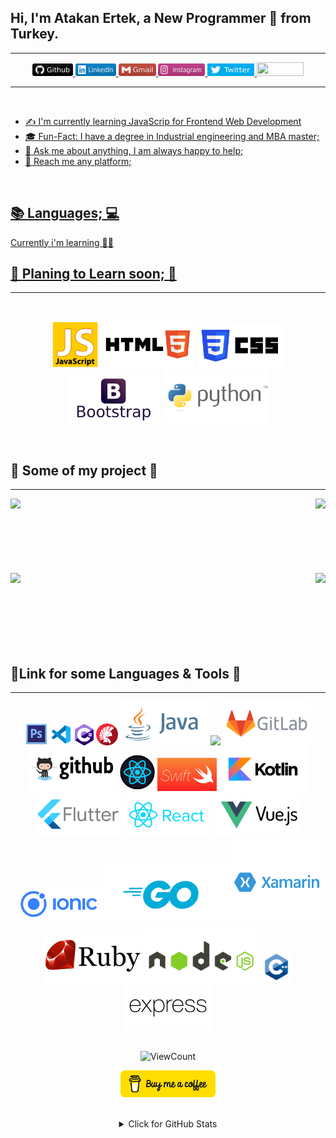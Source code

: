 ## **Hi, I'm Atakan Ertek, a New Programmer 🚀 from Turkey.**
---
<p align="center">
<a href="https://github.com/Overated" title="github"><img height="20" width="65" src="https://raw.githubusercontent.com/Overated/Fae/49bb58fa24d5550307de9ec7116c7502023524fc/images/-Github-000.svg" />
<a href="https://www.linkedin.com/in/atakan-ertek/" title="linked-in"><img height="20" width="65" src="https://raw.githubusercontent.com/Overated/Fae/49bb58fa24d5550307de9ec7116c7502023524fc/images/-LinkedIn-blue.svg" />
<a href="mailto:faertek123@gmail.com" title="gmail"><img height="20" width="60" src="https://raw.githubusercontent.com/Overated/Fae/49bb58fa24d5550307de9ec7116c7502023524fc/images/-Gmail-c14438.svg" />
<a href="https://www.instagram.com/atakannnnnn/" title="instagram"><img height="20" width="75" src="https://raw.githubusercontent.com/Overated/Fae/b4b83a4df5cbda212591bc3088bcb7d1147344ba/images/instagram.svg" />
<a href="https://twitter.com/atakanertek3" title="twitter"><img height="20" width="75" src="https://raw.githubusercontent.com/Overated/Fae/49bb58fa24d5550307de9ec7116c7502023524fc/images/-Twitter-blue.svg" />
<a href="https://www.hackerrank.com/Overated" title="Hackerank"><img height="22" width="75" src="https://raw.githubusercontent.com/Overated/Overated/master/images/hackerrank.png" />
</p>

----
<br/>

* ✍️ I'm currently learning JavaScrip for Frontend Web Development
* 🎓 Fun-Fact: I have a degree in Industrial engineering and MBA master;
* 💬 Ask me about anything, I am always happy to help;
* 📧 Reach me any platform;
<br/>

## 📚 **Languages;** 💻
Currently i'm learning 👨‍💻
<br/>

## 📅 **Planing to Learn soon;** 🚧
---
<br/>
<p align="center">
    <a href="https://www.javascript.com/" title="JavaScript">
    <img height='75' src="https://raw.githubusercontent.com/Overated/Fae/master/images/Icons/javascript1.png" /></a>
    <a href="https://tr.wikipedia.org/wiki/HTML5" title="HTML">
    <img height='75' src="https://raw.githubusercontent.com/Overated/Fae/8e745c7d17e5aa1fb89c65f2ec85ebfbfa98bcb2/images/Icons/w3_html5-ar21.svg" /></a>
    <a href="https://tr.wikipedia.org/wiki/CSS" title="CSS">
    <img height='70' src="https://raw.githubusercontent.com/Overated/Fae/8425aa7184fc8516ac2fdba5430757eb44cd532d/images/Icons/w3_css-ar21.svg" /></a>
    <a href="https://getbootstrap.com/" title="Bootsrap">
    <img height='75' src="https://raw.githubusercontent.com/Overated/Fae/88330e7e17df7253854fed515587ba74651d1373/images/Icons/getbootstrap-ar21.svg" /></a>
    <a href="https://www.python.org/" title="Python">
    <img height='85' src="https://raw.githubusercontent.com/Overated/Fae/88330e7e17df7253854fed515587ba74651d1373/images/Icons/python-ar21.svg" /></a>
</p>
<br/>

## 💼 **Some of my project** 📌
---
<div width="100%" align="center">
     <a align="left" href="https://github.com/Overated/kodluyoruzilkrepo"><img align="left" height="115" src="https://github-readme-stats.vercel.app/api/pin/?username=Overated&repo=kodluyoruzilkrepo&theme=react&border_color=61dafb&border_radius=20" /></a>
     <a align="right" href="https://github.com/Overated/Insertion-Sort-Projesi" title="Insertion-Sort-Projesi">
     <img align="right" height="105" src="https://github-readme-stats.vercel.app/api/pin/?username=Overated&repo=Insertion-Sort-Projesi&theme=react&border_color=61dafb&border_radius=20"></a>
</div>
<br/><br/><br/><br/><br/><br/><br/>

<div width="100%" align="center">
    <a align="left" href="https://github.com/Overated/Binary-Search-Tree-Projesi"><img align="left" height="100" src="https://github-readme-stats.vercel.app/api/pin/?username=Overated&repo=Binary-Search-Tree-Projesi&theme=react&border_color=61dafb&border_radius=20" /></a>
    <a align="right" href="https://github.com/Overated/Insertion-Sort-Projesi" title="Insertion-Sort-Projesi">
    <img align="right" height="105" src="https://github-readme-stats.vercel.app/api/pin/?username=Overated&repo=Merge-Sort-Projesi&theme=react&border_color=61dafb&border_radius=20"></a>
</div>
<br/><br/><br/><br/><br/><br/><br/>

## 🔗**Link for some Languages & Tools** 🔗
---
<div width="100%" align="center">
    <a href="https://www.adobe.com/tr/products/photoshop.html" title="Photoshop">
    <img width='7%' src="https://raw.githubusercontent.com/Overated/Fae/master/images/Icons/Adobe_Photoshop_CS6_icon.png" /></a>
    <a href="https://code.visualstudio.com/" title="VS Code">
    <img width='7%' src="https://raw.githubusercontent.com/Overated/Fae/master/images/Icons/VS%20Code.png" /></a>
    <a href="https://tr.wikipedia.org/wiki/C_Sharp" title="C#">
    <img width='6%' src="https://raw.githubusercontent.com/Overated/Fae/master/images/Icons/c-sharp-c-icon-456x512-9sej0lrz.png" /></a>
    <a href="https://www.embarcadero.com/products/delphi" title="Delphi">
    <img width='7%' src="https://raw.githubusercontent.com/Overated/Fae/master/images/Icons/Delphi_Language_Logo.png" /></a>
    <a href="https://tr.wikipedia.org/wiki/C_Sharp" title="Java">
    <img height='70' src="https://raw.githubusercontent.com/Overated/Fae/1066a62c36a067b8e39da6d737f8c8bf4f4166ed/images/Icons/java-ar21.svg" /></a>
    <a href="https://git-scm.com/" title="Git">
    <img height='70' src="https://raw.githubusercontent.com/Overated/Overated/master/images/Icons/git-logo.png" /></a>
    <a href="https://about.gitlab.com/" title="GitLab">
    <img height='70' src="https://raw.githubusercontent.com/Overated/Fae/8425aa7184fc8516ac2fdba5430757eb44cd532d/images/Icons/gitlab-ar21.svg" /></a>
    <a href="https://github.com/" title="Github">
    <img height='70' src="https://raw.githubusercontent.com/Overated/Fae/4b4b0312f487178ef4780aff7d5861e676bd610d/images/Icons/github-ar21.svg" /></a>
    <a href="https://reactjs.org/" title="React">
    <img height='60' src="https://raw.githubusercontent.com/Overated/Fae/master/images/Icons/react.png" /></a>
    <a href="https://www.swift.org/" title="Swift">
    <img height='53' src="https://raw.githubusercontent.com/Overated/Fae/master/images/Icons/swift-1024x576.png" /></a>
    <a href="https://kotlinlang.org/" title="Kotlin">
    <img height='70' src="https://raw.githubusercontent.com/Overated/Fae/8425aa7184fc8516ac2fdba5430757eb44cd532d/images/Icons/kotlinlang-ar21.svg" /></a>
    <a href="https://flutter.dev/" title="Flutter">
    <img height='70' src="https://raw.githubusercontent.com/Overated/Fae/8425aa7184fc8516ac2fdba5430757eb44cd532d/images/Icons/flutterio-ar21.svg" /></a>
    <a href="https://reactnative.dev/" title="React Native">
    <img height='70' src="https://raw.githubusercontent.com/Overated/Fae/8425aa7184fc8516ac2fdba5430757eb44cd532d/images/Icons/reactjs-ar21.svg" /></a>
    <a href="https://vue-native.io/" title="Vue Native">
    <img height='70' src="https://raw.githubusercontent.com/Overated/Fae/8425aa7184fc8516ac2fdba5430757eb44cd532d/images/Icons/vuejs-ar21.svg" /></a>
    <a href="https://ionicframework.com/" title="Ionic">
    <img height='70' src="https://raw.githubusercontent.com/Overated/Fae/8425aa7184fc8516ac2fdba5430757eb44cd532d/images/Icons/ionicframework-ar21.svg" /></a>
    <a href="https://go.dev/" title="Go">
    <img height='100' src="https://raw.githubusercontent.com/Overated/Fae/8425aa7184fc8516ac2fdba5430757eb44cd532d/images/Icons/golang-ar21.svg" /></a>   
    <a href="https://dotnet.microsoft.com/en-us/apps/xamarin" title="Xamarin"><img height='140' src="https://raw.githubusercontent.com/Overated/Fae/8425aa7184fc8516ac2fdba5430757eb44cd532d/images/Icons/xamarin-original-wordmark.svg" /></a>
    <a href="https://www.ruby-lang.org/en/" title="Ruby">
    <img height='80' src="https://raw.githubusercontent.com/Overated/Fae/8425aa7184fc8516ac2fdba5430757eb44cd532d/images/Icons/ruby-lang-ar21.svg" /></a>  
    <a href="https://nodejs.org/en/" title="Node.js">
    <img height='90' src="https://raw.githubusercontent.com/Overated/Fae/8425aa7184fc8516ac2fdba5430757eb44cd532d/images/Icons/nodejs-ar21.svg" /></a>
    <a href="https://tr.wikipedia.org/wiki/C%2B%2B" title="C++">
    <img height='55' src="https://raw.githubusercontent.com/Overated/Fae/8425aa7184fc8516ac2fdba5430757eb44cd532d/images/Icons/C%2B%2B.svg" /></a>
    <a href="https://expressjs.com/" title="Express.js">
    <img height='70' src="https://raw.githubusercontent.com/Overated/Fae/a0e466fee4f932361f54f26a54ca63130b35ae96/images/Icons/expressjs-ar21.svg" /></a>
</div>
<br/>

<!-- Your hits or visitors
site: http://hits.dwyl.com or https://visitor-badge.glitch.me
Both apis are in trouble due to the number of requests, if you know any other to register visitors, great
-->
<div width="100%" align="center">
    <p align="center">
    <img alt="ViewCount" src=https://visitor-badge.glitch.me/badge?page_id=Overated&left_color=grey&right_color=green />
</p>

<p align="center">
    <a href="https://www.buymeacoffee.com/faertek1236" target="_blank">
      <img width="30%" alt="Buy me a coffee" src="https://raw.githubusercontent.com/Overated/Fae/master/images/buymecoffee.png"/>
    </a>
</p>

<br/>

</div>

<div width="100%" align="center">
<details>
<summary>Click for GitHub Stats</summary>
<p align="center">
    <img alt = "GitHub Stats" src="https://github-readme-stats.vercel.app/api?username=Overated&show_icons=true&hide=issues&icon_color=000000&hide_border=true&title_color=5391FE&text_color=555">
    <br>
    
</p>
</details>
</div>
